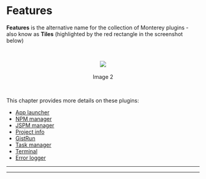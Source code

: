 # Features

**Features** is the alternative name for the collection of Monterey plugins - also know as **Tiles** (highlighted by the red rectangle in the screenshot below)

<br>
<p align=center>
  <img src="https://cloud.githubusercontent.com/assets/2712405/18097152/c5f2ac1c-6eaa-11e6-90ea-4f73653bf16c.png"></img>
 <br><br>
Image 2
</p>

<br>

This chapter provides more details on these plugins:

- [App launcher](./app_launcher.html)
- [NPM manager](./npm_manager.html)
- [JSPM manager](./jspm_manager.html)
- [Project info](./project_info.html)
- [GistRun](./gistrun.html)
- [Task manager](task_manager.html)
- [Terminal](terminal.html)
- [Error logger](error_logger.html)

***
***